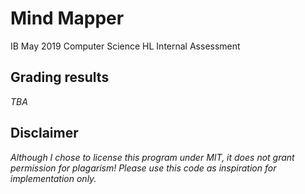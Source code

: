 # Mind Mapper
IB May 2019 Computer Science HL Internal Assessment

## Grading results
*TBA*

## Disclaimer
*Although I chose to license this program under MIT, it does not grant permission for plagarism!*
*Please use this code as inspiration for implementation only.*
